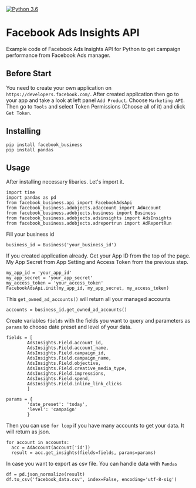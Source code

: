 [![Python 3.6](https://img.shields.io/badge/python-3.12-blue.svg)](https://www.python.org/downloads/release/python-312/)

# Facebook Ads Insights API
Example code of Facebook Ads Insights API for Python to get campaign performance from Facebook Ads manager.

## Before Start
You need to create your own application on `https://developers.facebook.com/`.
After created application then go to your app and take a look at left panel `Add Product`. Choose `Marketing API`.
Then go to `Tools` and select Token Permissions (Choose all of it) and click `Get Token`.

## Installing
```
pip install facebook_business
pip install pandas
```

## Usage
After installing necessary libaries. Let's import it.
```
import time
import pandas as pd
from facebook_business.api import FacebookAdsApi
from facebook_business.adobjects.adaccount import AdAccount
from facebook_business.adobjects.business import Business
from facebook_business.adobjects.adsinsights import AdsInsights
from facebook_business.adobjects.adreportrun import AdReportRun
```

Fill your business id
```
business_id = Business('your_business_id')
```

If you created application already. Get your App ID from the top of the page. My App Secret from App Setting and Access Token from the previous step.
```
my_app_id = 'your_app_id'
my_app_secret = 'your_app_secret'
my_access_token = 'your_access_token'
FacebookAdsApi.init(my_app_id, my_app_secret, my_access_token)
```

This `get_owned_ad_accounts()` will return all your managed accounts
```
accounts = business_id.get_owned_ad_accounts()
```

Create variables `fields` with the fields you want to query and parameters as `params` to choose date preset and level of your data.
```
fields = [
        AdsInsights.Field.account_id,
        AdsInsights.Field.account_name,
        AdsInsights.Field.campaign_id,
        AdsInsights.Field.campaign_name,
        AdsInsights.Field.objective,
        AdsInsights.Field.creative_media_type,
        AdsInsights.Field.impressions,
        AdsInsights.Field.spend,
        AdsInsights.Field.inline_link_clicks
        ]

params = {
        'date_preset': 'today',
        'level': 'campaign'
        }
```

Then you can use `for loop` if you have many accounts to get your data. It will return as json.
```
for account in accounts:
  acc = AdAccount(account['id'])
  result = acc.get_insights(fields=fields, params=params)
```

In case you want to export as csv file. You can handle data with `Pandas`
```
df = pd.json_normalize(result)
df.to_csv('facebook_data.csv', index=False, encoding='utf-8-sig')
```
